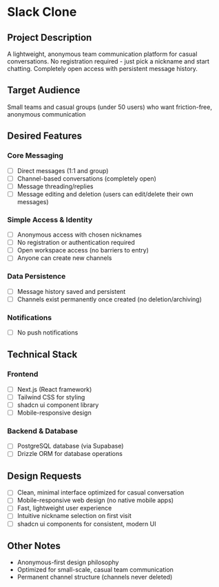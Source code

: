 # Slack Clone

## Project Description
A lightweight, anonymous team communication platform for casual conversations. No registration required - just pick a nickname and start chatting. Completely open access with persistent message history.

## Target Audience
Small teams and casual groups (under 50 users) who want friction-free, anonymous communication

## Desired Features

### Core Messaging
- [ ] Direct messages (1:1 and group)
- [ ] Channel-based conversations (completely open)
- [ ] Message threading/replies
- [ ] Message editing and deletion (users can edit/delete their own messages)

### Simple Access & Identity
- [ ] Anonymous access with chosen nicknames
- [ ] No registration or authentication required
- [ ] Open workspace access (no barriers to entry)
- [ ] Anyone can create new channels

### Data Persistence
- [ ] Message history saved and persistent
- [ ] Channels exist permanently once created (no deletion/archiving)

### Notifications
- [ ] No push notifications

## Technical Stack
### Frontend
- [ ] Next.js (React framework)
- [ ] Tailwind CSS for styling
- [ ] shadcn ui component library
- [ ] Mobile-responsive design

### Backend & Database
- [ ] PostgreSQL database (via Supabase)
- [ ] Drizzle ORM for database operations

## Design Requests
- [ ] Clean, minimal interface optimized for casual conversation
- [ ] Mobile-responsive web design (no native mobile apps)
- [ ] Fast, lightweight user experience
- [ ] Intuitive nickname selection on first visit
- [ ] shadcn ui components for consistent, modern UI

## Other Notes
- Anonymous-first design philosophy
- Optimized for small-scale, casual team communication
- Permanent channel structure (channels never deleted)